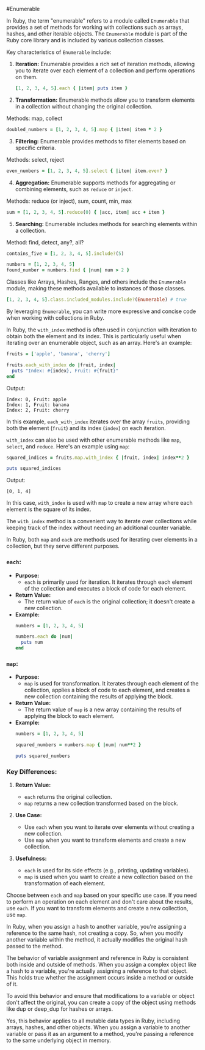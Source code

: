#Enumerable

In Ruby, the term "enumerable" refers to a module called `Enumerable` that provides a set of methods for working with collections such as arrays, hashes, and other iterable objects. The `Enumerable` module is part of the Ruby core library and is included by various collection classes.

Key characteristics of `Enumerable` include:

1. **Iteration:** Enumerable provides a rich set of iteration methods, allowing you to iterate over each element of a collection and perform operations on them.

   ```ruby
   [1, 2, 3, 4, 5].each { |item| puts item }
   ```

2. **Transformation:** Enumerable methods allow you to transform elements in a collection without changing the original collection.

Methods: map, collect


   ```ruby
   doubled_numbers = [1, 2, 3, 4, 5].map { |item| item * 2 }
   ```

3. **Filtering:** Enumerable provides methods to filter elements based on specific criteria.

Methods: select, reject

   ```ruby
   even_numbers = [1, 2, 3, 4, 5].select { |item| item.even? }
   ```

4. **Aggregation:** Enumerable supports methods for aggregating or combining elements, such as `reduce` or `inject`.

Methods: reduce (or inject), sum, count, min, max

   ```ruby
   sum = [1, 2, 3, 4, 5].reduce(0) { |acc, item| acc + item }
   ```

5. **Searching:** Enumerable includes methods for searching elements within a collection.

Method: find, detect, any?, all?

   ```ruby
   contains_five = [1, 2, 3, 4, 5].include?(5)
   
   numbers = [1, 2, 3, 4, 5]
   found_number = numbers.find { |num| num > 2 }
   ```

Classes like Arrays, Hashes, Ranges, and others include the `Enumerable` module, making these methods available to instances of those classes.

```ruby
[1, 2, 3, 4, 5].class.included_modules.include?(Enumerable) # true
```

By leveraging `Enumerable`, you can write more expressive and concise code when working with collections in Ruby.


In Ruby, the `with_index` method is often used in conjunction with iteration to obtain both the element and its index. This is particularly useful when iterating over an enumerable object, such as an array. Here's an example:

```ruby
fruits = ['apple', 'banana', 'cherry']

fruits.each_with_index do |fruit, index|
  puts "Index: #{index}, Fruit: #{fruit}"
end
```

Output:
```
Index: 0, Fruit: apple
Index: 1, Fruit: banana
Index: 2, Fruit: cherry
```

In this example, `each_with_index` iterates over the array `fruits`, providing both the element (`fruit`) and its index (`index`) on each iteration.

`with_index` can also be used with other enumerable methods like `map`, `select`, and `reduce`. Here's an example using `map`:

```ruby
squared_indices = fruits.map.with_index { |fruit, index| index**2 }

puts squared_indices
```

Output:
```
[0, 1, 4]
```

In this case, `with_index` is used with `map` to create a new array where each element is the square of its index.

The `with_index` method is a convenient way to iterate over collections while keeping track of the index without needing an additional counter variable.


In Ruby, both `map` and `each` are methods used for iterating over elements in a collection, but they serve different purposes.

### `each`:

- **Purpose:**
  - `each` is primarily used for iteration. It iterates through each element of the collection and executes a block of code for each element.
- **Return Value:**
  - The return value of `each` is the original collection; it doesn't create a new collection.
- **Example:**
  ```ruby
  numbers = [1, 2, 3, 4, 5]

  numbers.each do |num|
    puts num
  end
  ```

### `map`:

- **Purpose:**
  - `map` is used for transformation. It iterates through each element of the collection, applies a block of code to each element, and creates a new collection containing the results of applying the block.
- **Return Value:**
  - The return value of `map` is a new array containing the results of applying the block to each element.
- **Example:**
  ```ruby
  numbers = [1, 2, 3, 4, 5]

  squared_numbers = numbers.map { |num| num**2 }

  puts squared_numbers
  ```

### Key Differences:

1. **Return Value:**
   - `each` returns the original collection.
   - `map` returns a new collection transformed based on the block.

2. **Use Case:**
   - Use `each` when you want to iterate over elements without creating a new collection.
   - Use `map` when you want to transform elements and create a new collection.

3. **Usefulness:**
   - `each` is used for its side effects (e.g., printing, updating variables).
   - `map` is used when you want to create a new collection based on the transformation of each element.

Choose between `each` and `map` based on your specific use case. If you need to perform an operation on each element and don't care about the results, use `each`. If you want to transform elements and create a new collection, use `map`.



In Ruby, when you assign a hash to another variable, you're assigning a reference to the same hash, not creating a copy. So, when you modify another variable within the method, it actually modifies the original hash passed to the method.

The behavior of variable assignment and reference in Ruby is consistent both inside and outside of methods. When you assign a complex object like a hash to a variable, you're actually assigning a reference to that object. This holds true whether the assignment occurs inside a method or outside of it.

To avoid this behavior and ensure that modifications to a variable or object don't affect the original, you can create a copy of the object using methods like dup or deep_dup for hashes or arrays.


Yes, this behavior applies to all mutable data types in Ruby, including arrays, hashes, and other objects. When you assign a variable to another variable or pass it as an argument to a method, you're passing a reference to the same underlying object in memory.